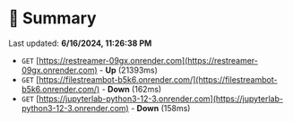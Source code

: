 # 📖 Summary
Last updated: **6/16/2024, 11:26:38 PM**

- `GET` [https://restreamer-09gx.onrender.com](https://restreamer-09gx.onrender.com) - **Up** (21393ms)
- `GET` [https://filestreambot-b5k6.onrender.com/](https://filestreambot-b5k6.onrender.com/) - **Down** (162ms)
- `GET` [https://jupyterlab-python3-12-3.onrender.com](https://jupyterlab-python3-12-3.onrender.com) - **Down** (158ms)
